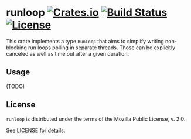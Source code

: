# runloop [![Crates.io](https://img.shields.io/crates/v/runloop.svg)](https://crates.io/crates/runloop) [![Build Status](https://travis-ci.org/ttaubert/rust-runloop.svg?branch=master)](https://travis-ci.org/ttaubert/rust-runloop) [![License](https://img.shields.io/badge/license-MPL2-blue.svg?style=flat)](LICENSE)

This crate implements a type `RunLoop` that aims to simplify writing
non-blocking run loops polling in separate threads. Those can be explicitly
canceled as well as time out after a given duration.

## Usage

(TODO)

## License

`runloop` is distributed under the terms of the Mozilla Public License, v. 2.0.

See [LICENSE](LICENSE) for details.

